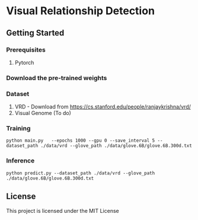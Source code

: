# Visual Relationship Detection

## Getting Started
### Prerequisites
1. Pytorch

### Download the pre-trained weights

### Dataset
1) VRD - Download from  https://cs.stanford.edu/people/ranjaykrishna/vrd/
2) Visual Genome (To do)

 
### Training
```
python main.py   --epochs 1000 --gpu 0 --save_interval 5 --dataset_path ./data/vrd --glove_path ./data/glove.6B/glove.6B.300d.txt
```

### Inference
```
python predict.py --dataset_path ./data/vrd --glove_path ./data/glove.6B/glove.6B.300d.txt
```

## License
This project is licensed under the MIT License 

